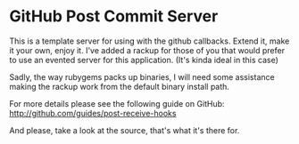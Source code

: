 GitHub Post Commit Server
=========================

This is a template server for using with the github callbacks. Extend it, make
it your own, enjoy it. I've added a rackup for those of you that would prefer
to use an evented server for this application. (It's kinda ideal in this case)

Sadly, the way rubygems packs up binaries, I will need some assistance making
the rackup work from the default binary install path.

For more details please see the following guide on GitHub:
http://github.com/guides/post-receive-hooks

And please, take a look at the source, that's what it's there for.
